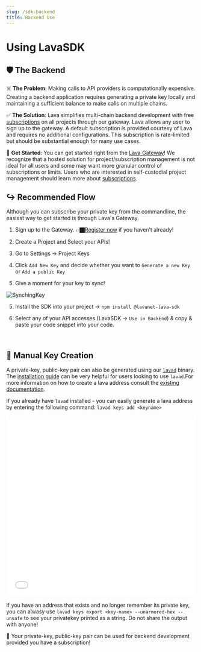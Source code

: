 ```yaml
---
slug: /sdk-backend
title: Backend Use
---
```


# Using LavaSDK


## 🛡️ The Backend

☠️ **The Problem**:   Making calls to API providers is computationally expensive. Creating a backend application requires generating a private key locally and maintaining a sufficient balance to make calls on multiple chains.

✅ **The Solution**:  Lava simplifies multi-chain backend development with free [subscriptions](/subscriptions) on all projects through our gateway. Lava allows any user to sign up to the gateway. A default subscription is provided courtesy of Lava and requires no additional configurations. This subscription is rate-limited but should be substantial enough for many use cases.

🚀 **Get Started**:  You can get started right from the [Lava Gateway](https://gateway.lavanet.xyz/?utm_source=sdk-backend-page&utm_medium=docs&utm_campaign=docs-to-gateway)! We recognize that a hosted solution for project/subscription management is not ideal for all users and some may want more granular control of subscriptions or limits. Users who are interested in self-custodial project management should learn more about [subscriptions](/subscriptions).



## ↪️ Recommended Flow

Although you can subscribe your private key from the commandline, the easiest way to get started is through Lava's Gateway. 
1. Sign up to the Gateway. 👉🏿[Register now](https://gateway.lavanet.xyz/?utm_source=sdk-backend-page&utm_medium=docs&utm_campaign=docs-to-gateway) if you haven’t already!

2. Create a Project and Select your APIs!

3. Go to Settings -> Project Keys

3. Click `Add New Key` and decide whether you want to `Generate a new Key` or `Add a public Key`

4. Give a moment for your key to sync! 

![SynchingKey](/img/tutorial/sdk/SynchingKey.png)

5. Install the SDK into your project -> `npm install @lavanet-lava-sdk`

5. Select any of your API accesses (LavaSDK -> `Use in BackEnd`) & copy & paste your code snippet into your code.

<br/>

## 🔑 Manual Key Creation

 A private-key, public-key pair can also be generated using our [`lavad`](https://github.com/lavanet/lava) binary. The [installation guide](/install-lava) can be very helpful for users looking to use `lavad`.For more information on how to create a lava address consult the [existing documentation](https://docs.lavanet.xyz/wallet#account).

If you already have `lavad` installed - you can easily generate a lava address by entering the following command: `lavad keys add <keyname>`

<iframe width="100%" height="480" src="/img/tutorial/sdk/adding_lava_key.mp4" frameborder="0" allow="autoplay; encrypted-media; gyroscope; picture-in-picture" allowfullscreen></iframe>

 If you have an address that exists and no longer remember its private key, you can alwasy use `lavad keys export <key-name> --unarmored-hex --unsafe` to see your privatekey printed as a string. Do not share the output with anyone!

🚀  Your private-key, public-key pair can be used for backend development provided you have a subscription!